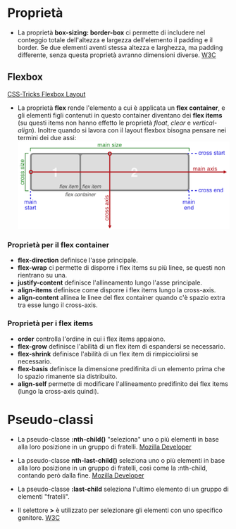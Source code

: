 # Proprietà
- La proprietà **box-sizing: border-box** ci permette di includere nel conteggio totale dell'altezza e largezza dell'elemento il padding e il border. Se due elementi aventi stessa altezza e larghezza, ma padding differente, senza questa proprietà avranno dimensioni diverse. [W3C](https://www.w3schools.com/css/css3_box-sizing.asp)


## Flexbox
[CSS-Tricks Flexbox Layout](https://css-tricks.com/snippets/css/a-guide-to-flexbox/)
- La proprietà **flex** rende l'elemento a cui è applicata un **flex container**, e gli elementi figli contenuti in questo container diventano dei **flex items** (su questi items non hanno effetto le proprietà _float_, _clear_ e _vertical-align_). Inoltre quando si lavora con il layout flexbox bisogna pensare nei termini dei due assi: ![alt text](./img/schema-flexbox.png)

### Proprietà per il flex container
- **flex-direction** definisce l'asse principale.
- **flex-wrap** ci permette di disporre i flex items su più linee, se questi non rientrano su una.
- **justify-content** definisce l'allineamento lungo l'asse principale.
- **align-items** definisce come disporre i flex items lungo la cross-axis.
- **align-content** allinea le linee del flex container quando c'è spazio extra tra esse lungo il cross-axis.

### Proprietà per i flex items
- **order** controlla l'ordine in cui i flex items appaiono.
- **flex-grow** definisce l'abilità di un flex item di espandersi se necessario.
- **flex-shrink** definisce l'abilità di un flex item di rimpicciolirsi se necessario.
- **flex-basis** definisce la dimensione predifinita di un elemento prima che lo spazio rimanente sia distribuito.
- **align-self** permette di modificare l'allineamento predifinito dei flex items (lungo la cross-axis quindi).


# Pseudo-classi
- La pseudo-classe **:nth-child()** "seleziona" uno o più elementi in base alla loro posizione in un gruppo di fratelli. [Mozilla Developer](https://developer.mozilla.org/en-US/docs/Web/CSS/:nth-child)

- La pseudo-classe **nth-last-child()** seleziona uno o più elementi in base alla loro posizione in un gruppo di fratelli, così come la :nth-child, contando però dalla fine. [Mozilla Developer](https://developer.mozilla.org/en-US/docs/Web/CSS/:nth-last-child)

- La pseudo-classe **:last-child** seleziona l'ultimo elemento di un gruppo di elementi "fratelli".




- Il selettore **>** è utilizzato per selezionare gli elementi con uno specifico genitore. [W3C](https://www.w3schools.com/cssref/sel_element_gt.asp)